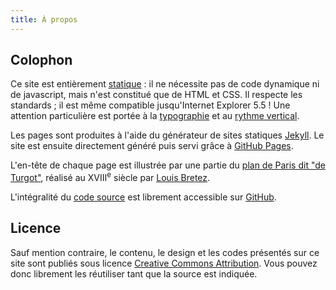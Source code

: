 ```yaml
---
title: À propos
---
```


## Colophon
Ce site est entièrement [statique](https://fr.wikipedia.org/wiki/Page_web_statique) : il ne nécessite pas de code dynamique ni de javascript, mais n'est constitué que de HTML et CSS. Il respecte les standards ; il est même compatible jusqu'Internet Explorer 5.5 ! Une attention particulière est portée à la [typographie](http://webtypography.net/) et au [rythme vertical](http://webtypography.net/2.2.2).

Les pages sont produites à l'aide du générateur de sites statiques [Jekyll](http://jekyllrb.com/). Le site est ensuite directement généré puis servi grâce à [GitHub Pages](https://pages.github.com/). 


L'en-tête de chaque page est illustrée par une partie du [plan de Paris dit "de Turgot"](https://fr.wikipedia.org/wiki/Plan_de_Turgot), réalisé au XVIII<sup>e</sup> siècle par [Louis Bretez](https://fr.wikipedia.org/wiki/Louis_Bretez).

L'intégralité du [code source](https://github.com/sylvaindurand/sylvaindurand.github.io) est librement accessible sur [GitHub](https://github.com/sylvaindurand/sylvaindurand.github.io).

## Licence
Sauf mention contraire, le contenu, le design et les codes présentés sur ce site sont publiés sous licence [Creative Commons Attribution](http://creativecommons.org/licenses/by/4.0/). Vous pouvez donc librement les réutiliser tant que la source est indiquée.
